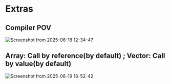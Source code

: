 # Extras
<h2>Compiler POV</h2>

![Screenshot from 2025-06-18 12-34-47](https://github.com/user-attachments/assets/665c121a-ce40-4454-acd9-175486a1cfe9)
<h2>Array: Call by reference(by default) ; Vector: Call by value(by default)</h2>

![Screenshot from 2025-06-19 18-52-42](https://github.com/user-attachments/assets/074cfd14-4bbd-436b-a884-67b52ee2baee)
